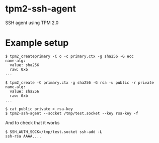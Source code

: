 # tpm2-ssh-agent
SSH agent using TPM 2.0

# Example setup
```
$ tpm2_createprimary -C o -c primary.ctx -g sha256 -G ecc
name-alg:
  value: sha256
  raw: 0xb
...

$ tpm2_create -C primary.ctx -g sha256 -G rsa -u public -r private
name-alg:
  value: sha256
  raw: 0xb
...

$ cat public private > rsa-key
$ tpm2-ssh-agent --socket /tmp/test.socket --key rsa-key -f
```
And to check that it works
```
$ SSH_AUTH_SOCK=/tmp/test.socket ssh-add -L
ssh-rsa AAAA....
```
